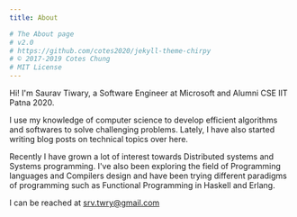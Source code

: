 ```yaml
---
title: About

# The About page
# v2.0
# https://github.com/cotes2020/jekyll-theme-chirpy
# © 2017-2019 Cotes Chung
# MIT License
---
```


Hi! I'm Saurav Tiwary, a Software Engineer at Microsoft and Alumni CSE IIT Patna 2020. 

I use my knowledge of computer science to develop efficient algorithms and softwares to solve challenging problems. Lately, I have also started writing blog posts on technical topics over here.

Recently I have grown a lot of interest towards Distributed systems and Systems programming. I've also been exploring the field of Programming languages and Compilers design and have been trying different paradigms of programming such as Functional Programming in Haskell and Erlang.

I can be reached at [srv.twry@gmail.com](mailto:srv.twry@gmail.com)
